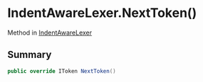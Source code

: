 # IndentAwareLexer.NextToken()

Method in [IndentAwareLexer](/api/csharp/yarn.compiler.indentawarelexer.md)

## Summary



```csharp
public override IToken NextToken()
```

